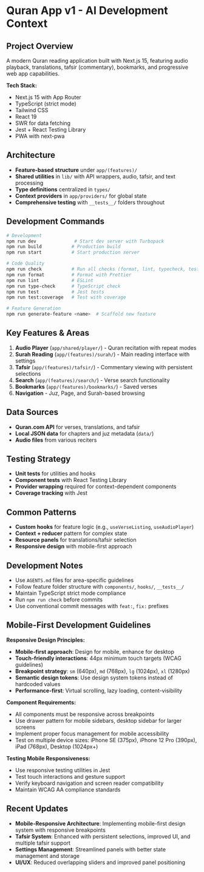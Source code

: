 # Quran App v1 - AI Development Context

## Project Overview

A modern Quran reading application built with Next.js 15, featuring audio playback, translations, tafsir (commentary), bookmarks, and progressive web app capabilities.

**Tech Stack:**

- Next.js 15 with App Router
- TypeScript (strict mode)
- Tailwind CSS
- React 19
- SWR for data fetching
- Jest + React Testing Library
- PWA with next-pwa

## Architecture

- **Feature-based structure** under `app/(features)/`
- **Shared utilities** in `lib/` with API wrappers, audio, tafsir, and text processing
- **Type definitions** centralized in `types/`
- **Context providers** in `app/providers/` for global state
- **Comprehensive testing** with `__tests__/` folders throughout

## Development Commands

```bash
# Development
npm run dev              # Start dev server with Turbopack
npm run build           # Production build
npm run start           # Start production server

# Code Quality
npm run check           # Run all checks (format, lint, typecheck, test)
npm run format          # Format with Prettier
npm run lint            # ESLint
npm run type-check      # TypeScript check
npm run test            # Jest tests
npm run test:coverage   # Test with coverage

# Feature Generation
npm run generate-feature <name>  # Scaffold new feature
```

## Key Features & Areas

1. **Audio Player** (`app/shared/player/`) - Quran recitation with repeat modes
2. **Surah Reading** (`app/(features)/surah/`) - Main reading interface with settings
3. **Tafsir** (`app/(features)/tafsir/`) - Commentary viewing with persistent selections
4. **Search** (`app/(features)/search/`) - Verse search functionality
5. **Bookmarks** (`app/(features)/bookmarks/`) - Saved verses
6. **Navigation** - Juz, Page, and Surah-based browsing

## Data Sources

- **Quran.com API** for verses, translations, and tafsir
- **Local JSON data** for chapters and juz metadata (`data/`)
- **Audio files** from various reciters

## Testing Strategy

- **Unit tests** for utilities and hooks
- **Component tests** with React Testing Library
- **Provider wrapping** required for context-dependent components
- **Coverage tracking** with Jest

## Common Patterns

- **Custom hooks** for feature logic (e.g., `useVerseListing`, `useAudioPlayer`)
- **Context + reducer** pattern for complex state
- **Resource panels** for translations/tafsir selection
- **Responsive design** with mobile-first approach

## Development Notes

- Use `AGENTS.md` files for area-specific guidelines
- Follow feature folder structure with `components/`, `hooks/`, `__tests__/`
- Maintain TypeScript strict mode compliance
- Run `npm run check` before commits
- Use conventional commit messages with `feat:`, `fix:` prefixes

## Mobile-First Development Guidelines

**Responsive Design Principles:**

- **Mobile-first approach**: Design for mobile, enhance for desktop
- **Touch-friendly interactions**: 44px minimum touch targets (WCAG guidelines)
- **Breakpoint strategy**: `sm` (640px), `md` (768px), `lg` (1024px), `xl` (1280px)
- **Semantic design tokens**: Use design system tokens instead of hardcoded values
- **Performance-first**: Virtual scrolling, lazy loading, content-visibility

**Component Requirements:**

- All components must be responsive across breakpoints
- Use drawer pattern for mobile sidebars, desktop sidebar for larger screens
- Implement proper focus management for mobile accessibility
- Test on multiple device sizes: iPhone SE (375px), iPhone 12 Pro (390px), iPad (768px), Desktop (1024px+)

**Testing Mobile Responsiveness:**

- Use responsive testing utilities in Jest
- Test touch interactions and gesture support
- Verify keyboard navigation and screen reader compatibility
- Maintain WCAG AA compliance standards

## Recent Updates

- **Mobile-Responsive Architecture**: Implementing mobile-first design system with responsive breakpoints
- **Tafsir System**: Enhanced with persistent selections, improved UI, and multiple tafsir support
- **Settings Management**: Streamlined panels with better state management and storage
- **UI/UX**: Reduced overlapping sliders and improved panel positioning
